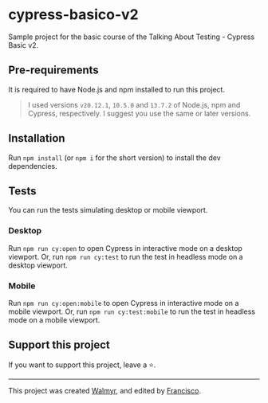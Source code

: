 # cypress-basico-v2

Sample project for the basic course of the Talking About Testing - Cypress Basic v2.

## Pre-requirements

It is required to have Node.js and npm installed to run this project.

> I used versions `v20.12.1`, `10.5.0` and `13.7.2` of Node.js, npm and Cypress, respectively. I suggest you use the same or later versions.

## Installation

Run `npm install` (or `npm i` for the short version) to install the dev dependencies.

## Tests

You can run the tests simulating desktop or mobile viewport.

### Desktop

Run `npm run cy:open` to open Cypress in interactive mode on a desktop viewport.
Or, run `npm run cy:test`  to run the test in headless mode on a desktop viewport.

### Mobile

Run `npm run cy:open:mobile` to open Cypress in interactive mode on a mobile viewport.
Or, run `npm run cy:test:mobile`  to run the test in headless mode on a mobile viewport.

## Support this project

If you want to support this project, leave a ⭐.

___

This project was created [Walmyr](https://walmyr.dev), and edited by [Francisco](https://github.com/francisco-bandeira).